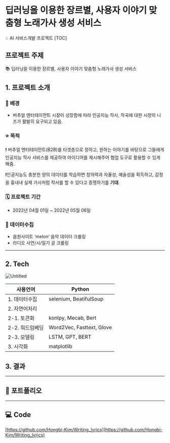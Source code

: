 # 딥러닝을 이용한 장르별, 사용자 이야기 맞춤형 노래가사 생성 서비스

<aside>
💡 AI 서비스개발 프로젝트
[TOC]



# 프로젝트 주제

 📚 딥러닝을 이용한 장르별, 사용자 이야기 맞춤형 노래가사 생성 서비스



## **1. 프로젝트 소개**

### 💭 **배경**

- 버추얼 엔터테이먼트 시장이 성장함에 따라 인공지능 작사, 작곡에 대한 시장의 니즈가 활발히 요구되고 있음.





### ⭐ **목적**

❗ 버추얼 엔터테이먼트(B2B)를 타겟층으로 정하고, 원하는 이야기를 바탕으로 그들에게 인공지능 작사 서비스를 제공하여 아이디어를 제시해주어 협업 도구로 활용할 수 있게 해줌.

❗인공지능도 충분한 양의 데이터를 학습하면 창의력과 자율성, 예술성을 획득하고, 감정을 흉내내 실제 가사처럼 작사를 할 수 있다고 증명하기를 **기대**.





### 🗓️ **프로젝트 기간**

- 2022년 04월 01일 ~ 2022년 05월 06일



### 💽 데이터수집

- 음원사이트 ‘melon’ 음악 데이터 크롤링
- 라디오 사연/시/일기 글 크롤링



---

## **2. Tech**

![Untitled](%E1%84%83%E1%85%B5%E1%86%B8%E1%84%85%E1%85%A5%E1%84%82%E1%85%B5%E1%86%BC%E1%84%8B%E1%85%B3%205f925/Untitled.png)

| 사용언어 | Python |
| --- | --- |
| 1. 데이터수집 | selenium, BeatifulSoup |
| 2. 자연어처리 |  |
| 2-1. 토큰화 | konlpy, Mecab, Bert |
| 2-2. 워드임베딩 | Word2Vec, Fasttext, Glove |
| 2-3. 모델링 | LSTM, GPT, BERT |
| 3. 시각화 | matplotlib |





## 3. 결과



---

# 💫 포트폴리오



---

# :computer: Code

[https://github.com/Hongbi-Kim/Writing_lyrics](https://github.com/Hongbi-Kim/Writing_lyrics)